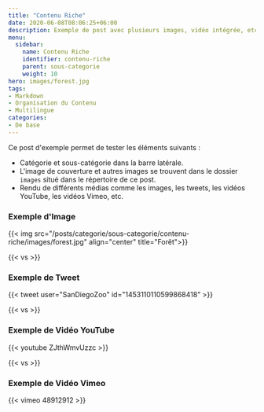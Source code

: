 ```yaml
---
title: "Contenu Riche"
date: 2020-06-08T08:06:25+06:00
description: Exemple de post avec plusieurs images, vidéo intégrée, etc.
menu:
  sidebar:
    name: Contenu Riche
    identifier: contenu-riche
    parent: sous-categorie
    weight: 10
hero: images/forest.jpg
tags:
- Markdown
- Organisation du Contenu
- Multilingue
categories:
- De base
---
```


Ce post d'exemple permet de tester les éléments suivants :

- Catégorie et sous-catégorie dans la barre latérale.
- L'image de couverture et autres images se trouvent dans le dossier `images` situé dans le répertoire de ce post.
- Rendu de différents médias comme les images, les tweets, les vidéos YouTube, les vidéos Vimeo, etc.

### Exemple d'Image

{{< img src="/posts/categorie/sous-categorie/contenu-riche/images/forest.jpg" align="center" title="Forêt">}}

{{< vs >}}

### Exemple de Tweet

{{< tweet user="SanDiegoZoo" id="1453110110599868418" >}}

{{< vs >}}

### Exemple de Vidéo YouTube

{{< youtube ZJthWmvUzzc >}}

{{< vs >}}

### Exemple de Vidéo Vimeo

{{< vimeo 48912912 >}}
